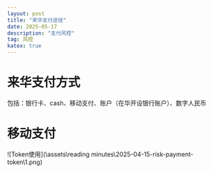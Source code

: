 ```yaml
---
layout: post
title: "来华支付途径"
date: 2025-05-17
description: "支付风控"
tag: 风控
katex: true
---
```


# 来华支付方式

包括：银行卡、cash、移动支付、账户（在华开设银行账户）、数字人民币

# 移动支付





![Token使用](\assets\reading minutes\2025-04-15-risk-payment-token\1.png)

